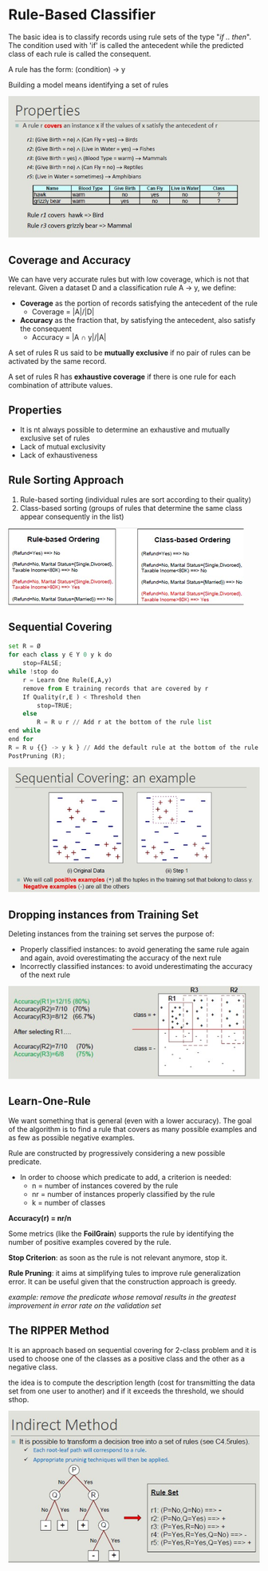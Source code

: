 # Rule-Based Classifier

The basic idea is to classify records using rule sets of the type "*if .. then*". The condition used with 'if' is called the antecedent while the predicted class of each rule is called the consequent.

A rule has the form: (condition) -> y

Building a model means identifying a set of rules

![](properties.jpg)

## Coverage and Accuracy

We can have very accurate rules but with low coverage, which is not that relevant.
Given a dataset D and a classification rule A -> y, we define:

- **Coverage** as the portion of records satisfying the antecedent of the rule
    - Coverage = |A|/|D|
- **Accuracy** as the fraction that, by satisfying the antecedent, also satisfy the consequent
    - Accuracy = |A ∩ y|/|A|

A set of rules R us said to be **mutually exclusive** if no pair of rules can be activated by the same record.

A set of rules R has **exhaustive coverage** if there is one rule for each combination of attribute values.

## Properties

- It is nt always possible to determine an exhaustive and mutually exclusive set of rules
- Lack of mutual exclusivity
- Lack of exhaustiveness

## Rule Sorting Approach

1. Rule-based sorting (individual rules are sort according to their quality)
2. Class-based sorting (groups of rules that determine the same class appear consequently in the list)

![](sorting.jpg)

## Sequential Covering

```python
set R = Ø
for each class y ∈ Y 0 y k do
    stop=FALSE;
while !stop do
    r = Learn One Rule(E,A,y)
    remove from E training records that are covered by r
    If Quality(r,E ) < Threshold then
        stop=TRUE;
    else
        R = R ∪ r // Add r at the bottom of the rule list
end while
end for
R = R ∪ {{} -> y k } // Add the default rule at the bottom of the rule list
PostPruning (R);

```
![](sequantial.jpg)

## Dropping instances from Training Set
Deleting instances from the training set serves the purpose of:

- Properly classified instances: to avoid generating the same rule again and again, avoid overestimating the accuracy of the next rule
- Incorrectly classified instances: to avoid underestimating the accuracy of the next rule

![](dropping.jpg)

## Learn-One-Rule

We want something that is general (even with a lower accuracy). The goal of the algorithm is to find a rule that covers as many possible examples and as few as possible negative examples.

Rule are constructed by progressively considering a new possible predicate.

- In order to choose which predicate to add, a criterion is needed:
    - n = number of instances covered by the rule
    - nr = number of instances properly classified by the rule
    - k = number of classes

**Accuracy(r) = nr/n**

Some metrics (like the **FoilGrain**) supports the rule by identifying the number of positive examples covered by the rule.

**Stop Criterion**: as soon as the rule is not relevant anymore, stop it.

**Rule Pruning**: it aims at simplifying tules to improve rule generalization error.
It can be useful given that the construction approach is greedy.

*example: remove the predicate whose removal results in the greatest improvement in error rate on the validation set*

## The RIPPER Method

It is an approach based on sequential covering for 2-class problem and it is used to choose one of the classes as a positive class and the other as a negative class.

the idea is to compute the description length (cost for transmitting the data set from one user to another) and if it exceeds the threshold, we should sthop.

![](indirect.jpg)






